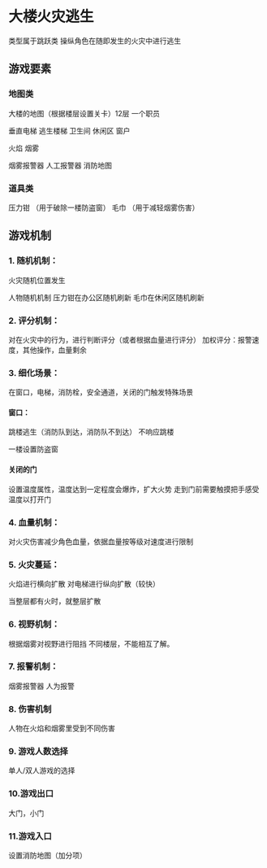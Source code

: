 # 大楼火灾逃生
类型属于跳跃类
操纵角色在随即发生的火灾中进行逃生

## 游戏要素
### 地图类
大楼的地图（根据楼层设置关卡）12层
一个职员

垂直电梯
逃生楼梯
卫生间
休闲区
窗户

火焰
烟雾

烟雾报警器
人工报警器
消防地图

### 道具类
压力钳  （用于破除一楼防盗窗）
毛巾    （用于减轻烟雾伤害）

## 游戏机制
### 1. 随机机制：
火灾随机位置发生

人物随机机制
压力钳在办公区随机刷新
毛巾在休闲区随机刷新


### 2. 评分机制：
对在火灾中的行为，进行判断评分（或者根据血量进行评分）
加权评分：报警速度，其他操作，血量剩余
### 3. 细化场景：
在窗口，电梯，消防栓，安全通道，关闭的门触发特殊场景
#### 窗口：
跳楼逃生（消防队到达，消防队不到达）
不响应跳楼

一楼设置防盗窗
#### 关闭的门
设置温度属性，温度达到一定程度会爆炸，扩大火势
走到门前需要触摸把手感受温度以打开门
### 4. 血量机制：
对火灾伤害减少角色血量，依据血量按等级对速度进行限制
### 5. 火灾蔓延：
火焰进行横向扩散
对电梯进行纵向扩散（较快）

当整层都有火时，就整层扩散
### 6. 视野机制：
根据烟雾对视野进行阻挡
不同楼层，不能相互了解。
### 7. 报警机制：
烟雾报警器
人为报警
### 8. 伤害机制
人物在火焰和烟雾里受到不同伤害
### 9. 游戏人数选择
单人/双人游戏的选择
### 10.游戏出口
大门，小门
### 11.游戏入口
设置消防地图（加分项）
